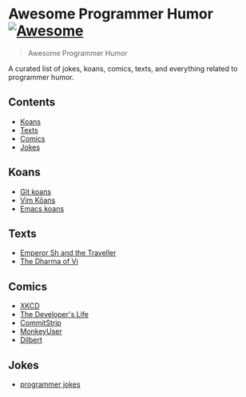 # Awesome Programmer Humor [![Awesome](https://awesome.re/badge-flat.svg)](https://awesome.re)

> Awesome Programmer Humor

A curated list of jokes, koans, comics, texts, and everything related to programmer humor.

## Contents

- [Koans](#koans)
- [Texts](#texts)
- [Comics](#comics)
- [Jokes](#jokes)

## Koans

- [Git koans](https://stevelosh.com/blog/2013/04/git-koans/)
- [Vim Kōans](https://blog.sanctum.geek.nz/vim-koans/)
- [Emacs koans](https://www.emacswiki.org/emacs/EmacsKoans)

## Texts

- [Emperor Sh and the Traveller](https://sanctum.geek.nz/etc/emperor-sh-and-the-traveller.txt)
- [The Dharma of Vi](https://blog.samwhited.com/2015/04/the-dharma-of-vi/)

## Comics

- [XKCD](https://xkcd.com/)
- [The Developer's Life](https://developerslife.tech/en/)
- [CommitStrip](https://www.commitstrip.com/en/)
- [MonkeyUser](https://www.monkeyuser.com/)
- [Dilbert](https://dilbert.com/)

## Jokes

- [programmer jokes](https://github.com/PauloPhagula/programmer-jokes)

